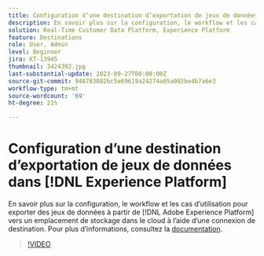 ```yaml
---
title: Configuration d’une destination d’exportation de jeux de données dans [!DNL Experience Platform]
description: En savoir plus sur la configuration, le workflow et les cas d’utilisation pour exporter des jeux de données à partir de [!DNL Adobe Experience Platform] vers un emplacement de stockage dans le cloud à l’aide d’une connexion de destination.
solution: Real-Time Customer Data Platform, Experience Platform
feature: Destinations
role: User, Admin
level: Beginner
jira: KT-13945
thumbnail: 3424392.jpg
last-substantial-update: 2023-09-27T00:00:00Z
source-git-commit: 948783082bc5e69619a24274a05a002be4b7a6e3
workflow-type: tm+mt
source-wordcount: '69'
ht-degree: 21%

---
```


# Configuration d’une destination d’exportation de jeux de données dans [!DNL Experience Platform]

En savoir plus sur la configuration, le workflow et les cas d’utilisation pour exporter des jeux de données à partir de [!DNL Adobe Experience Platform] vers un emplacement de stockage dans le cloud à l’aide d’une connexion de destination. Pour plus dʼinformations, consultez la [documentation](https://experienceleague.adobe.com/docs/experience-platform/destinations/ui/activate/export-datasets.html?lang=fr).

>[!VIDEO](https://video.tv.adobe.com/v/3424392/?learn=on)

